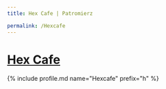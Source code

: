 ```yaml
---
title: Hex Cafe | Patromierz

permalink: /Hexcafe
---
```


# [Hex Cafe](https://patronite.pl/Hexcafe)

{% include profile.md name="Hexcafe" prefix="h" %}
